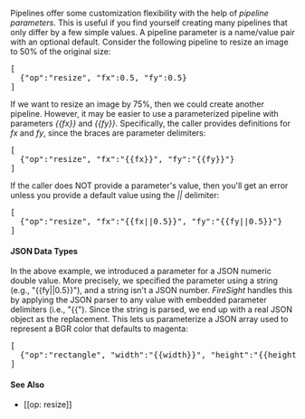 Pipelines offer some customization flexibility with the help of _pipeline parameters_. This is useful if you find yourself creating many pipelines that only differ by a few simple values. A pipeline parameter is a name/value pair with an optional default. Consider the following pipeline to resize an image to 50% of the original size:
<pre>
[
  {"op":"resize", "fx":0.5, "fy":0.5}
]
</pre>

If we want to resize an image by 75%, then we could create another pipeline. However, it may be easier to use a parameterized pipeline with parameters _{{fx}}_ and _{{fy}}_. Specifically, the caller provides definitions for _fx_ and _fy_, since the braces are parameter delimiters:
<pre>
[
  {"op":"resize", "fx":"{{fx}}", "fy":"{{fy}}"}
]
</pre>

If the caller does NOT provide a parameter's value, then you'll get an error unless you provide a default value using the _||_ delimiter:
<pre>
[
  {"op":"resize", "fx":"{{fx||0.5}}", "fy":"{{fy||0.5}}"}
]</pre>

#### JSON Data Types
In the above example, we introduced a parameter for a JSON numeric double value. More precisely, we specified the parameter using a string (e.g., "{{fy||0.5}}"), and a string isn't a JSON number. _FireSight_ handles this by applying the JSON parser to any value with embedded parameter delimiters (i.e., "{{"). Since the string is parsed, we end up with a real JSON object as the replacement. This lets us parameterize a JSON array used to represent a BGR color that defaults to magenta:
<pre>
[
  {"op":"rectangle", "width":"{{width}}", "height":"{{height}}", "color":"{{color||[255,0,255]}}"}
]
</pre>

#### See Also
* [[op: resize]]